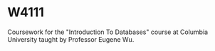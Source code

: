 # W4111
Coursework for the "Introduction To Databases" course at Columbia University taught by Professor Eugene Wu.
